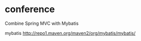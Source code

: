 conference
==================

Combine Spring MVC with Mybatis


mybatis http://repo1.maven.org/maven2/org/mybatis/mybatis/

